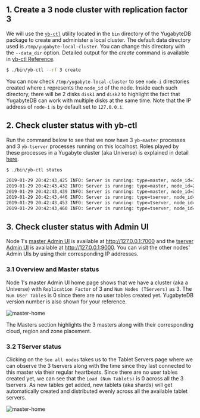 ## 1. Create a 3 node cluster with replication factor 3 

We will use the [`yb-ctl`](../../admin/yb-ctl/) utility located in the `bin` directory of the YugabyteDB package to create and administer a local cluster. The default data directory used is `/tmp/yugabyte-local-cluster`. You can change this directory with the `--data_dir` option. Detailed output for the *create* command is available in [yb-ctl Reference](../../admin/yb-ctl/#create-cluster).

```sh
$ ./bin/yb-ctl --rf 3 create
```


You can now check `/tmp/yugabyte-local-cluster` to see `node-i` directories created where `i` represents the `node_id` of the node. Inside each such directory, there will be 2 disks `disk1` and `disk2` to highlight the fact that YugabyteDB can work with multiple disks at the same time. Note that the IP address of `node-i` is by default set to `127.0.0.i`.

## 2. Check cluster status with yb-ctl

Run the command below to see that we now have 3 `yb-master` processes and 3 `yb-tserver` processes running on this localhost. Roles played by these processes in a Yugabyte cluster (aka Universe) is explained in detail [here](../../architecture/concepts/universe/).

```sh
$ ./bin/yb-ctl status
```

```sh
2019-01-29 20:42:43,425 INFO: Server is running: type=master, node_id=1, PID=13668, admin service=http://127.0.0.1:7000
2019-01-29 20:42:43,432 INFO: Server is running: type=master, node_id=2, PID=13671, admin service=http://127.0.0.2:7000
2019-01-29 20:42:43,439 INFO: Server is running: type=master, node_id=3, PID=13674, admin service=http://127.0.0.3:7000
2019-01-29 20:42:43,446 INFO: Server is running: type=tserver, node_id=1, PID=13677, admin service=http://127.0.0.1:9000, cql service=127.0.0.1:9042, redis service=127.0.0.1:6379
2019-01-29 20:42:43,453 INFO: Server is running: type=tserver, node_id=2, PID=13680, admin service=http://127.0.0.2:9000, cql service=127.0.0.2:9042, redis service=127.0.0.2:6379
2019-01-29 20:42:43,460 INFO: Server is running: type=tserver, node_id=3, PID=13687, admin service=http://127.0.0.3:9000, cql service=127.0.0.3:9042, redis service=127.0.0.3:6379
```

## 3. Check cluster status with Admin UI

Node 1's [master Admin UI](../../admin/yb-master/#admin-ui) is available at http://127.0.0.1:7000 and the [tserver Admin UI](../../admin/yb-tserver/#admin-ui) is available at http://127.0.0.1:9000. You can visit the other nodes' Admin UIs by using their corresponding IP addresses.

### 3.1 Overview and Master status

Node 1's master Admin UI home page shows that we have a cluster (aka a Universe) with `Replication Factor` of 3 and `Num Nodes (TServers)` as 3. The `Num User Tables` is 0 since there are no user tables created yet. YugabyteDB version number is also shown for your reference. 

![master-home](/images/admin/master-home-binary.png)

The Masters section highlights the 3 masters along with their corresponding cloud, region and zone placement. 

### 3.2 TServer status

Clicking on the `See all nodes` takes us to the Tablet Servers page where we can observe the 3 tservers along with the time since they last connected to this master via their regular heartbeats. Since there are no user tables created yet, we can see that the `Load (Num Tablets)` is 0 across all the 3 tservers. As new tables get added, new tablets (aka shards) will get automatically created and distributed evenly across all the available tablet servers.

![master-home](/images/admin/master-tservers-list-binary.png)
